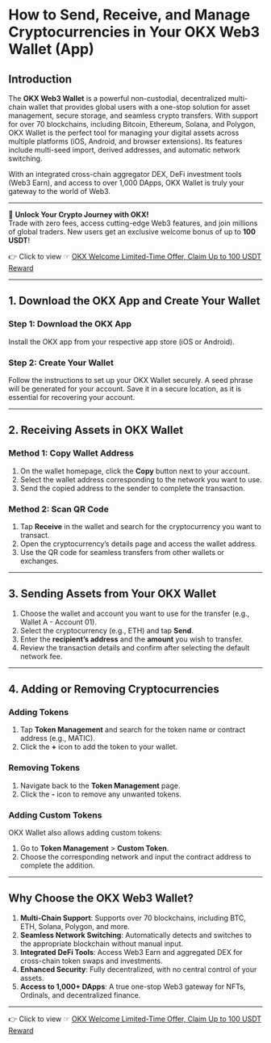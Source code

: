 # How to Send, Receive, and Manage Cryptocurrencies in Your OKX Web3 Wallet (App)

## Introduction

The **OKX Web3 Wallet** is a powerful non-custodial, decentralized multi-chain wallet that provides global users with a one-stop solution for asset management, secure storage, and seamless crypto transfers. With support for over 70 blockchains, including Bitcoin, Ethereum, Solana, and Polygon, OKX Wallet is the perfect tool for managing your digital assets across multiple platforms (iOS, Android, and browser extensions). Its features include multi-seed import, derived addresses, and automatic network switching.

With an integrated cross-chain aggregator DEX, DeFi investment tools (Web3 Earn), and access to over 1,000 DApps, OKX Wallet is truly your gateway to the world of Web3.

---

🚀 **Unlock Your Crypto Journey with OKX!**  
Trade with zero fees, access cutting-edge Web3 features, and join millions of global traders. New users get an exclusive welcome bonus of up to **100 USDT**!  

👉 Click to view ☞ [OKX Welcome Limited-Time Offer, Claim Up to 100 USDT Reward](https://bit.ly/OKXe)

---

## 1. Download the OKX App and Create Your Wallet

### Step 1: Download the OKX App  
Install the OKX app from your respective app store (iOS or Android).

### Step 2: Create Your Wallet  
Follow the instructions to set up your OKX Wallet securely. A seed phrase will be generated for your account. Save it in a secure location, as it is essential for recovering your account.

---

## 2. Receiving Assets in OKX Wallet

### Method 1: Copy Wallet Address  
1. On the wallet homepage, click the **Copy** button next to your account.  
2. Select the wallet address corresponding to the network you want to use.  
3. Send the copied address to the sender to complete the transaction.

### Method 2: Scan QR Code  
1. Tap **Receive** in the wallet and search for the cryptocurrency you want to transact.  
2. Open the cryptocurrency’s details page and access the wallet address.  
3. Use the QR code for seamless transfers from other wallets or exchanges.

---

## 3. Sending Assets from Your OKX Wallet

1. Choose the wallet and account you want to use for the transfer (e.g., Wallet A - Account 01).  
2. Select the cryptocurrency (e.g., ETH) and tap **Send**.  
3. Enter the **recipient’s address** and the **amount** you wish to transfer.  
4. Review the transaction details and confirm after selecting the default network fee.

---

## 4. Adding or Removing Cryptocurrencies

### Adding Tokens  
1. Tap **Token Management** and search for the token name or contract address (e.g., MATIC).  
2. Click the **+** icon to add the token to your wallet.

### Removing Tokens  
1. Navigate back to the **Token Management** page.  
2. Click the **-** icon to remove any unwanted tokens.

### Adding Custom Tokens  
OKX Wallet also allows adding custom tokens:  
1. Go to **Token Management** > **Custom Token**.  
2. Choose the corresponding network and input the contract address to complete the addition.

---

## Why Choose the OKX Web3 Wallet?

1. **Multi-Chain Support**: Supports over 70 blockchains, including BTC, ETH, Solana, Polygon, and more.  
2. **Seamless Network Switching**: Automatically detects and switches to the appropriate blockchain without manual input.  
3. **Integrated DeFi Tools**: Access Web3 Earn and aggregated DEX for cross-chain token swaps and investments.  
4. **Enhanced Security**: Fully decentralized, with no central control of your assets.  
5. **Access to 1,000+ DApps**: A true one-stop Web3 gateway for NFTs, Ordinals, and decentralized finance.

---

👉 Click to view ☞ [OKX Welcome Limited-Time Offer, Claim Up to 100 USDT Reward](https://bit.ly/OKXe)
